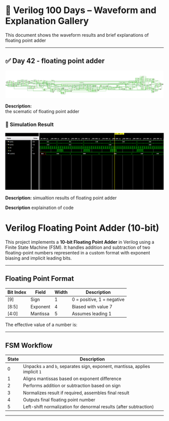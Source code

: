 
# 📘 Verilog 100 Days – Waveform and Explanation Gallery

This document shows the waveform results and brief explanations of floating point adder

---

## ✅ Day 42 - floating point adder

 

![floating point adder](./images/fp_schematic.png)

**Description:**  
  the scematic of floating point adder

 
### 🔬 Simulation Result

![Simulation Waveform](./images/fp_sim.png)

**Description:** 
simualtion results of floating point adder

**Description**
explaination of code
#  Verilog Floating Point Adder (10-bit)

This project implements a **10-bit Floating Point Adder** in Verilog using a Finite State Machine (FSM). It handles addition and subtraction of two floating-point numbers represented in a custom format with exponent biasing and implicit leading bits.

---

##  Floating Point Format

| Bit Index | Field     | Width | Description              |
|-----------|-----------|-------|--------------------------|
| [9]       | Sign      | 1     | 0 = positive, 1 = negative |
| [8:5]     | Exponent  | 4     | Biased with value 7       |
| [4:0]     | Mantissa  | 5     | Assumes leading 1         |

The effective value of a number is:


---

##  FSM Workflow

| State | Description |
|-------|-------------|
| 0 | Unpacks `a` and `b`, separates sign, exponent, mantissa, applies implicit `1` |
| 1 | Aligns mantissas based on exponent difference |
| 2 | Performs addition or subtraction based on sign |
| 3 | Normalizes result if required, assembles final result |
| 4 | Outputs final floating point number |
| 5 | Left-shift normalization for denormal results (after subtraction) |
---
 

